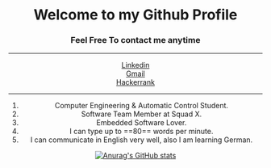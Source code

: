 # <center>Welcome to my Github Profile<center>

### <center>Feel Free To contact me anytime</center>

___
[<center>Linkedin](https://www.linkedin.com/in/abdallah-alaa-salem-abb61016a/) <br />
[<center>Gmail](abdallahalaasalem7@gmail.com)  <br />
[<center>Hackerrank](https://www.hackerrank.com/abdallahalaasal1) <br />

___
1. Computer Engineering & Automatic Control Student.
2. Software Team Member at Squad X.
3. Embedded Software Lover.
4. I can type up to ==80== words per minute.
5. I can communicate in English very well, also I am learning German.

[![Anurag's GitHub stats](https://github-readme-stats.vercel.app/api?username=Abdallah7Salem)](https://github.com/anuraghazra/github-readme-stats)


